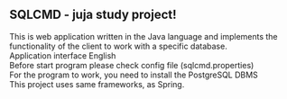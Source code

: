 ## SQLCMD - juja study project!
This is web application written in the Java language and implements the functionality of the client to work with a specific database.<br/>
Application interface English<br/>
Before start program please check config file (sqlcmd.properties)<br/>
For the program to work, you need to install the PostgreSQL DBMS<br/>
This project uses same frameworks, as Spring.
